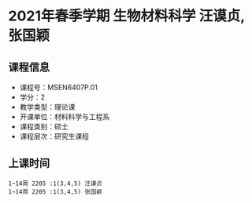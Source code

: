 # 2021年春季学期 生物材料科学 汪谟贞, 张国颖






## 课程信息

- 课程号：MSEN6407P.01
- 学分：2
- 教学类型：理论课
- 开课单位：材料科学与工程系
- 课程类别：硕士
- 课程层次：研究生课程

## 上课时间

```
1~14周 2205 :1(3,4,5) 汪谟贞
1~14周 2205 :1(3,4,5) 张国颖
```

